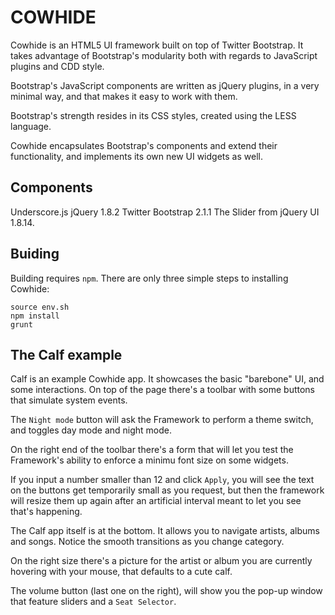 # COWHIDE

Cowhide is an HTML5 UI framework built on top of Twitter Bootstrap.
It takes advantage of Bootstrap's modularity both with regards to JavaScript
plugins and CDD style.

Bootstrap's JavaScript components are written as jQuery plugins, in a very
minimal way, and that makes it easy to work with them.

Bootstrap's strength resides in its CSS styles, created using the LESS
language.

Cowhide encapsulates Bootstrap's components and extend their functionality,
and implements its own new UI widgets as well.


## Components

Underscore.js
jQuery 1.8.2
Twitter Bootstrap 2.1.1
The Slider from jQuery UI 1.8.14.


## Buiding

Building requires `npm`. There are only three simple steps to installing
Cowhide:

    source env.sh
    npm install
    grunt


## The Calf example

Calf is an example Cowhide app. It showcases the basic "barebone" UI, and some
interactions. On top of the page there's a toolbar with some buttons that
simulate system events.

The `Night mode` button will ask the Framework to perform a theme switch, and
toggles day mode and night mode.

On the right end of the toolbar there's a form that will let you test the
Framework's ability to enforce a minimu font size on some widgets.

If you input a number smaller than 12 and click `Apply`, you will see the text
on the buttons get temporarily small as you request, but then the framework
will resize them up again after an artificial interval meant to let you see
that's happening.

The Calf app itself is at the bottom. It allows you to navigate artists, albums
and songs. Notice the smooth transitions as you change category.

On the right size there's a picture for the artist or album you are currently
hovering with your mouse, that defaults to a cute calf.

The volume button (last one on the right), will show you the pop-up window
that feature sliders and a `Seat Selector`.
